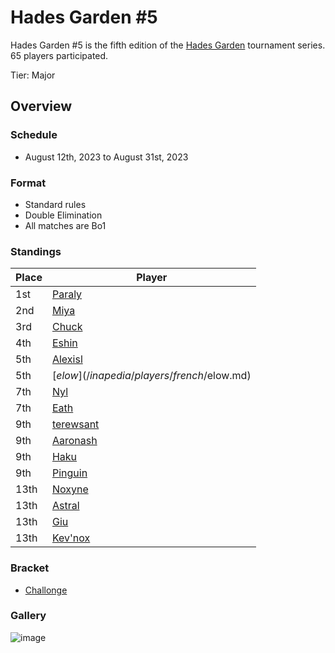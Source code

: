 # Hades Garden #5

Hades Garden #5 is the fifth edition of the [Hades Garden](hgmain.md) tournament series.
65 players participated.

Tier: Major

## Overview

### Schedule
- August 12th, 2023 to August 31st, 2023

### Format
- Standard rules
- Double Elimination
- All matches are Bo1

### Standings
| Place | Player |
| - | - |
| 1st | [Paraly](/inapedia/players/japanese/paraly.md) |
| 2nd | [Miya](/inapedia/players/japanese/miya.md) |
| 3rd | [Chuck](/inapedia/players/china/chuck.md) |
| 4th | [Eshin](/inapedia/players/japanese/eshin.md) | 
| 5th | [Alexisl](/inapedia/players/french/alexisl.md) |
| 5th | [$elow](/inapedia/players/french/$elow.md) | 
| 7th | [Nyl](/inapedia/players/others/nyl.md) |
| 7th | [Eath](/inapedia/players/belgian/eath.md) |
| 9th | [terewsant](/inapedia/players/polish/terewsant.md) |
| 9th | [Aaronash](/inapedia/players/italian/aaronash.md) |
| 9th | [Haku](/inapedia/players/german/haku.md) |
| 9th | [Pinguin](/inapedia/players/french/pinguin.md) |
| 13th | [Noxyne](/inapedia/players/french/noxyne.md) |
| 13th | [Astral](/inapedia/players/french/astral.md) |
| 13th | [Giu](/inapedia/players/italian/giu.md) |
| 13th | [Kev'nox](/inapedia/players/french/kevnox.md) |

### Bracket
- [Challonge](https://challonge.com/ythg4qy3)

### Gallery
![image](https://github.com/inabikarilibrary/inalib/assets/110833255/0e8c21b4-680d-41b0-be68-bdbc9778c959)

